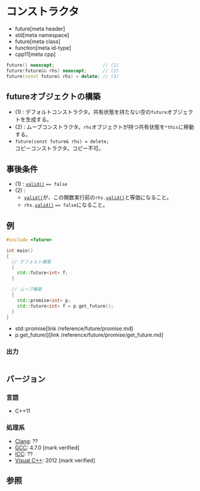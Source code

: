 # コンストラクタ
* future[meta header]
* std[meta namespace]
* future[meta class]
* function[meta id-type]
* cpp11[meta cpp]

```cpp
future() noexcept;                  // (1)
future(future&& rhs) noexcept;      // (2)
future(const future& rhs) = delete; // (3)
```

## futureオブジェクトの構築
- (1) : デフォルトコンストラクタ。共有状態を持たない空の`future`オブジェクトを生成する。
- (2) : ムーブコンストラクタ。`rhs`オブジェクトが持つ共有状態を`*this`に移動する。
- `future(const future& rhs) = delete;`<br/>コピーコンストラクタ。コピー不可。


## 事後条件
- (1) : [`valid()`](/reference/future/future/valid.md) `== false`
- (2) :
    - [`valid()`](valid.md)が、この関数実行前の`rhs.`[`valid()`](/reference/future/future/valid.md)と等価になること。
    - `rhs.`[`valid()`](valid.md) `== false`になること。


## 例
```cpp example
#include <future>

int main()
{
  // デフォルト構築
  {
    std::future<int> f;
  }

  // ムーブ構築
  {
    std::promise<int> p;
    std::future<int> f = p.get_future();
  }
}
```
* std::promise[link /reference/future/promise.md]
* p.get_future()[link /reference/future/promise/get_future.md]

### 出力
```
```

## バージョン
### 言語
- C++11

### 処理系
- [Clang](/implementation.md#clang): ??
- [GCC](/implementation.md#gcc): 4.7.0 [mark verified]
- [ICC](/implementation.md#icc): ??
- [Visual C++](/implementation.md#visual_cpp): 2012 [mark verified]


## 参照
